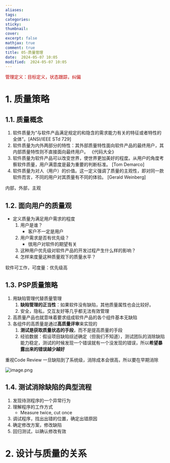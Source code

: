 ```yaml
---
aliases: 
tags: 
categories:
sticky:
thumbnail:
cover: 
excerpt: false
mathjax: true
comment: true
title: 05-质量管理
date:  2024-05-07 10:05
modified:  2024-05-07 10:05
---
```

<font color="#c00000">管理定义：目标定义，状态跟踪，纠偏</font>
# 1. 质量策略


## 1.1. 质量概念

1. 软件质量为“与软件产品满足规定的和隐含的需求能力有关的特征或者特性的全体”。[ANSI/IEEE STd 729]
2. 软件质量为内外两部分的特性：其外部质量特性面向软件产品的最终用户，其内部质量特性则不直接面向最终用户。 《代码大全》
3. 软件质量为软件产品可以改变世界，使世界更加美好的程度。从用户的角度考察软件质量，用户满意度是最为重要的判断标准。 [Tom Demarco]
4. 软件质量为对人（用户）的价值。这一定义强调了质量的主观性，即对同一款软件而言，不同的用户对其质量有不同的体验。 [Gerald Weinberg]


内部，外部，主观
## 1.2. 面向用户的质量观

- 定义质量为满足用户需求的程度
	1. 用户是谁？
		- 客户不一定是用户
	2. 用户需求是否有优先级？
		- 很用户对软件的期望有关
	3. 这种用户优先级对软件产品的开发过程产生什么样的影响？
	4. 怎样来度量这种质量观下的质量水平？

软件可工作，可度量：优先级高
## 1.3. PSP质量策略

1. 用缺陷管理代替质量管理
	1. **缺陷管理的正当性**：如果软件没有缺陷，其他质量属性也会比较好。
	2. 安全，隐私，交互友好等几乎都无法有效管理
2. 高质量产品也就意味着要求组成软件产品的各个组件基本无缺陷
3. 各组件的高质量是通过**高质量评审**来实现的
	1. **测试是获取质量状态的手段**，而不是提高质量的手段
	2. 经验数据：假设项目缺陷综述确定（但我们不知道），测试团队的消除缺陷能力稳定，测试的时候发现一个错误就有一个没发现的错误，所以**希望暴露出来的错误越少越好**

重视Code Review
一旦缺陷到了系统级，消除成本会很高，所以要在早期消除

![image.png](https://chillcharlie-img.oss-cn-hangzhou.aliyuncs.com/image%2F2024%2F05%2F07%2F11-30-25-59455ef6704a5fcaf74d7e6dfb12abdb-20240507113024-e75a5a.png)

## 1.4. 测试消除缺陷的典型流程

1. 发现待测程序的一个异常行为
2. 理解程序的工作方式
	- Measure twice, cut once
3. 调试程序，找出出错的位置，确定出错原因
4. 确定修改方案，修改缺陷
5. 回归测试，以确认修改有效



# 2. 设计与质量的关系